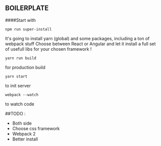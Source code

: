 ## BOILERPLATE

####Start with
```
npm run super-install
```

It's going to install yarn (global) and some packages, including a ton of webpack stuff
Choose between React or Angular and let it install a full set of usefull libs for your chosen framework !

```
yarn run build
```
for production build

```
yarn start
```
to init server

```
webpack --watch
```
to watch code

##TODO :
- Both side
- Choose css framework
- Webpack 2
- Better install
